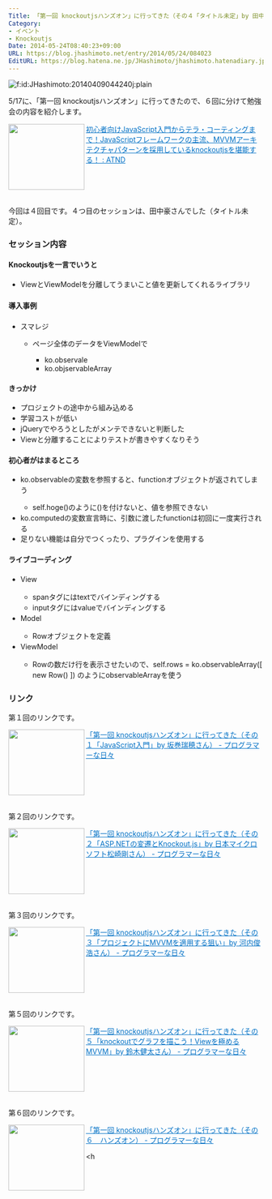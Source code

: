 ```yaml
---
Title: 「第一回 knockoutjsハンズオン」に行ってきた（その４「タイトル未定」by 田中豪さん）
Category:
- イベント
- Knockoutjs
Date: 2014-05-24T08:40:23+09:00
URL: https://blog.jhashimoto.net/entry/2014/05/24/084023
EditURL: https://blog.hatena.ne.jp/JHashimoto/jhashimoto.hatenadiary.jp/atom/entry/12921228815724864927
---
```


<p><img class="hatena-fotolife" title="f:id:JHashimoto:20140409044240j:plain" src="http://cdn-ak.f.st-hatena.com/images/fotolife/J/JHashimoto/20140409/20140409044240.jpg" alt="f:id:JHashimoto:20140409044240j:plain" /></p>
<p><span style="line-height: 1.5;">5/17に、「第一回 knockoutjsハンズオン」に行ってきたので、６回に分けて勉強会の内容を紹介します。</span></p>
<p><a href="http://atnd.org/events/50026" target="_blank"><img class="alignleft" src="http://capture.heartrails.com/150x130/shadow?http://atnd.org/events/50026" alt="" width="150" height="130" align="left" border="0" /></a><a style="color: #0070c5;" href="http://atnd.org/events/50026" target="_blank">初心者向けJavaScript入門からテラ・コーティングまで！JavaScriptフレームワークの主流、MVVMアーキテクチャパターンを採用しているknockoutjsを堪能する！ : ATND</a><a href="http://b.hatena.ne.jp/entry/http://atnd.org/events/50026" target="_blank"><img src="http://b.hatena.ne.jp/entry/image/http://atnd.org/events/50026" alt="" border="0" /></a></p>
<div style="clear: both;"> </div>
<p>今回は４回目です。４つ目のセッションは、田中豪さんでした（タイトル未定）。</p>
<h3>セッション内容</h3>
<h4>Knockoutjsを一言でいうと</h4>
<ul>
<li><span style="line-height: 1.5;">ViewとViewModelを分離してうまいこと値を更新してくれるライブラリ</span></li>
</ul>
<h4><span style="line-height: 1.7;">導入事例</span></h4>
<ul>
<li>スマレジ</li>
<ul>
<li>ページ全体のデータをViewModelで</li>
<ul>
<li>ko.observale</li>
<li>ko.objservableArray</li>
</ul>
</ul>
</ul>
<h4>きっかけ</h4>
<ul>
<li><span style="line-height: 1.5;">プロジェクトの途中から組み込める</span></li>
<li><span style="line-height: 1.5;">学習コストが低い</span></li>
<li><span style="line-height: 1.5;">jQueryでやろうとしたがメンテできないと判断した</span></li>
<li><span style="line-height: 1.5;">Viewと分離することによりテストが書きやすくなりそう</span></li>
</ul>
<h4>初心者がはまるところ</h4>
<ul>
<li><span style="line-height: 1.5;">ko.observableの変数を参照すると、functionオブジェクトが返されてしまう</span></li>
<ul>
<li><span style="line-height: 1.5;">self.hoge()のように()を付けないと、値を参照できない</span></li>
</ul>
<li><span style="line-height: 1.5;">ko.computedの変数宣言時に、引数に渡したfunctionは初回に一度実行される</span></li>
<li><span style="line-height: 1.5;">足りない機能は自分でつくったり、プラグインを使用する</span></li>
</ul>
<h4>ライブコーディング</h4>
<ul>
<li><span style="line-height: 1.5;">View</span></li>
<ul>
<li><span style="line-height: 1.5;">span</span>タグには<span style="line-height: 1.5;">textでバインディングする</span></li>
<li><span style="line-height: 1.5;">input</span>タグには<span style="line-height: 1.5;">valueでバインディングする</span></li>
</ul>
<li><span style="line-height: 1.5;">Model</span></li>
<ul>
<li><span style="line-height: 1.5;">Rowオブジェクトを定義</span></li>
</ul>
<li><span style="line-height: 1.5;">ViewModel</span></li>
<ul>
<li><span style="line-height: 1.5;">Rowの数だけ行を表示させたいので、self.rows = ko.observableArray([ new Row() </span><span style="line-height: 1.5;">]) のようにobservableArrayを使う</span></li>
</ul>
</ul>
<h3>リンク</h3>
<p>第１回のリンクです。</p>
<p><a href="http://jhashimoto.hatenadiary.jp/entry/2014/05/18/095703" target="_blank" rel="nofollow"><img class="alignleft" src="http://capture.heartrails.com/150x130/shadow?http://jhashimoto.hatenadiary.jp/entry/2014/05/18/095703" alt="" width="150" height="130" align="left" border="0" /></a><a style="color: #0070c5;" href="http://jhashimoto.hatenadiary.jp/entry/2014/05/18/095703" target="_blank" rel="nofollow">「第一回 knockoutjsハンズオン」に行ってきた（その１「JavaScript入門」by 坂巻瑞穂さん） - プログラマーな日々</a><a href="http://b.hatena.ne.jp/entry/http://jhashimoto.hatenadiary.jp/entry/2014/05/18/095703" target="_blank"><img src="http://b.hatena.ne.jp/entry/image/http://jhashimoto.hatenadiary.jp/entry/2014/05/18/095703" alt="" border="0" /></a></p>
<div style="clear: both;"> </div>
<p>第２回のリンクです。</p>
<p><a href="http://jhashimoto.hatenadiary.jp/entry/2014/05/21/070502" target="_blank" rel="nofollow"><img class="alignleft" src="http://capture.heartrails.com/150x130/shadow?http://jhashimoto.hatenadiary.jp/entry/2014/05/21/070502" alt="" width="150" height="130" align="left" border="0" /></a><a style="color: #0070c5;" href="http://jhashimoto.hatenadiary.jp/entry/2014/05/21/070502" target="_blank" rel="nofollow">「第一回 knockoutjsハンズオン」に行ってきた（その２「ASP.NETの変遷とKnockout.js」by 日本マイクロソフト松崎剛さん） - プログラマーな日々</a><a href="http://b.hatena.ne.jp/entry/http://jhashimoto.hatenadiary.jp/entry/2014/05/21/070502" target="_blank"><img src="http://b.hatena.ne.jp/entry/image/http://jhashimoto.hatenadiary.jp/entry/2014/05/21/070502" alt="" border="0" /></a></p>
<div style="clear: both;"> </div>
<p>第３回のリンクです。</p>
<p><a href="http://jhashimoto.hatenadiary.jp/entry/2014/05/23/071933" target="_blank" rel="nofollow"><img class="alignleft" src="http://capture.heartrails.com/150x130/shadow?http://jhashimoto.hatenadiary.jp/entry/2014/05/23/071933" alt="" width="150" height="130" align="left" border="0" /></a><a style="color: #0070c5;" href="http://jhashimoto.hatenadiary.jp/entry/2014/05/23/071933" target="_blank" rel="nofollow">「第一回 knockoutjsハンズオン」に行ってきた（その３「プロジェクトにMVVMを適用する狙い」by 河内俊浩さん） - プログラマーな日々</a><a href="http://b.hatena.ne.jp/entry/http://jhashimoto.hatenadiary.jp/entry/2014/05/23/071933" target="_blank"><img src="http://b.hatena.ne.jp/entry/image/http://jhashimoto.hatenadiary.jp/entry/2014/05/23/071933" alt="" border="0" /></a></p>
<div style="clear: both;"> </div>
<p>第５回のリンクです。</p>
<p><a href="http://jhashimoto.hatenadiary.jp/entry/2014/05/25/085726" target="_blank" rel="nofollow"><img class="alignleft" src="http://capture.heartrails.com/150x130/shadow?http://jhashimoto.hatenadiary.jp/entry/2014/05/25/085726" alt="" width="150" height="130" align="left" border="0" /></a><a style="color: #0070c5;" href="http://jhashimoto.hatenadiary.jp/entry/2014/05/25/085726" target="_blank" rel="nofollow">「第一回 knockoutjsハンズオン」に行ってきた（その５「knockoutでグラフを描こう！Viewを極めるMVVM」by 鈴木健太さん） - プログラマーな日々</a><a href="http://b.hatena.ne.jp/entry/http://jhashimoto.hatenadiary.jp/entry/2014/05/25/085726" target="_blank"><img src="http://b.hatena.ne.jp/entry/image/http://jhashimoto.hatenadiary.jp/entry/2014/05/25/085726" alt="" border="0" /></a></p>
<div style="clear: both;"> </div>
<p>第６回のリンクです。</p>
<p><a href="http://jhashimoto.hatenadiary.jp/entry/2014/05/27/123939" target="_blank" rel="nofollow"><img class="alignleft" src="http://capture.heartrails.com/150x130/shadow?http://jhashimoto.hatenadiary.jp/entry/2014/05/27/123939" alt="" width="150" height="130" align="left" border="0" /></a><a style="color: #0070c5;" href="http://jhashimoto.hatenadiary.jp/entry/2014/05/27/123939" target="_blank" rel="nofollow">「第一回 knockoutjsハンズオン」に行ってきた（その６　ハンズオン） - プログラマーな日々</a><a href="http://b.hatena.ne.jp/entry/http://jhashimoto.hatenadiary.jp/entry/2014/05/27/123939" target="_blank"><img src="http://b.hatena.ne.jp/entry/image/http://jhashimoto.hatenadiary.jp/entry/2014/05/27/123939" alt="" border="0" /></a></p>
<p>&lt;h</p>
<div style="clear: both;"> </div>
